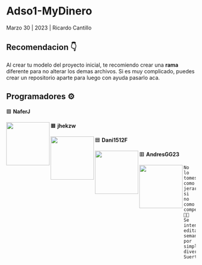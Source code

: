 # Adso1-MyDinero
Marzo 30 | 2023 | Ricardo Cantillo

## Recomendacion 👇

Al crear tu modelo del proyecto inicial, te recomiendo crear una **rama** diferente
para no alterar los demas archivos. Si es muy complicado, puedes  crear un repositorio aparte para luego con ayuda pasarlo aca.

## Programadores ⚙

🟪 **NaferJ**

<a href= "https://github.com/NaferJ" > <img src="https://avatars.githubusercontent.com/u/104089760?v=4" align="left" width="115" ></a>

🟧 **jhekzw**

<a href= "https://github.com/jhekzw" > <img src="https://avatars.githubusercontent.com/u/112637740?v=4" align="left" width="115" ></a>

🟦 **Dani1512F**

<a href= "https://github.com/Dani1512F" > <img src="https://avatars.githubusercontent.com/u/118460679?v=4" align="left" width="115" ></a>

🟥 **AndresGG23**

<a href= "https://github.com/AndresGG23" > <img src="https://user-images.githubusercontent.com/104089760/231014864-75d7a044-b72b-4015-924e-0537437a577b.png" align="left" width="115" ></a>

```
No lo tomes como jerarquia, si no como competitividad.👍🏻
Se intentara editar semanalmente por simple diversión.
Suerte.
```


